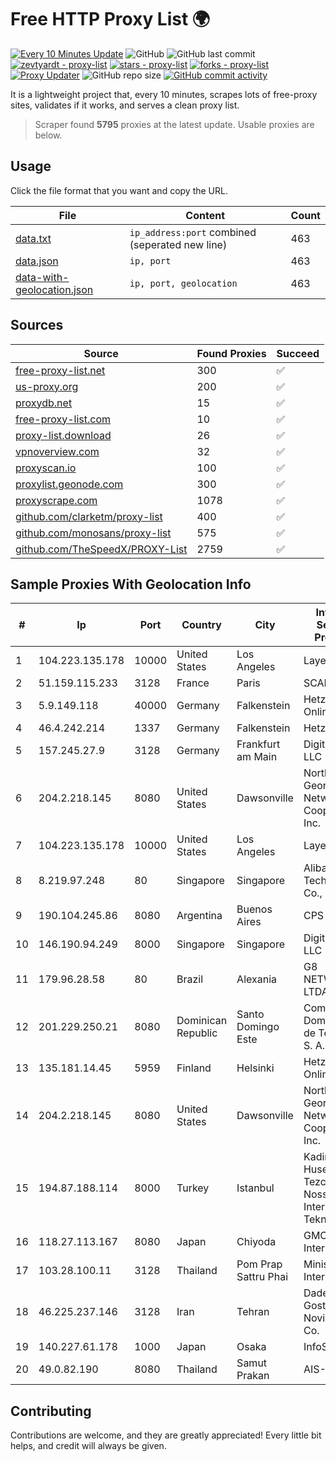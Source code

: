 
# Free HTTP Proxy List 🌍

[![Every 10 Minutes Update](https://github.com/mertguvencli/http-proxy-list/actions/workflows/main.yml/badge.svg?branch=main)](https://github.com/mertguvencli/http-proxy-list/actions/workflows/main.yml)
![GitHub](https://img.shields.io/github/license/mertguvencli/http-proxy-list)
![GitHub last commit](https://img.shields.io/github/last-commit/mertguvencli/http-proxy-list)
[![zevtyardt - proxy-list](https://img.shields.io/static/v1?label=zevtyardt&message=proxy-list&color=blue&logo=github)](https://github.com/zevtyardt/proxy-list "Go to GitHub repo")
[![stars - proxy-list](https://img.shields.io/github/stars/zevtyardt/proxy-list?style=social)](https://github.com/zevtyardt/proxy-list)
[![forks - proxy-list](https://img.shields.io/github/forks/zevtyardt/proxy-list?style=social)](https://github.com/zevtyardt/proxy-list)
[![Proxy Updater](https://github.com/zevtyardt/proxy-list/workflows/Proxy%20Updater/badge.svg)](https://github.com/zevtyardt/proxy-list/actions?query=workflow:"Proxy+Updater")
![GitHub repo size](https://img.shields.io/github/repo-size/zevtyardt/proxy-list)
[![GitHub commit activity](https://img.shields.io/github/commit-activity/m/zevtyardt/proxy-list?logo=commits)](https://github.com/zevtyardt/proxy-list/commits/main)

It is a lightweight project that, every 10 minutes, scrapes lots of free-proxy sites, validates if it works, and serves a clean proxy list.

> Scraper found **5795** proxies at the latest update. Usable proxies are below.

## Usage

Click the file format that you want and copy the URL.

|File|Content|Count|
|----|-------|-----|
|[data.txt](https://raw.githubusercontent.com/mertguvencli/http-proxy-list/main/proxy-list/data.txt)|`ip_address:port` combined (seperated new line)|463|
|[data.json](https://raw.githubusercontent.com/mertguvencli/http-proxy-list/main/proxy-list/data.json)|`ip, port`|463|
|[data-with-geolocation.json](https://raw.githubusercontent.com/mertguvencli/http-proxy-list/main/proxy-list/data-with-geolocation.json)|`ip, port, geolocation`|463|

## Sources

|Source|Found Proxies|Succeed|
|------|-------------|-------|
|[free-proxy-list.net](https://free-proxy-list.net)|300|✅|
|[us-proxy.org](https://www.us-proxy.org)|200|✅|
|[proxydb.net](http://proxydb.net)|15|✅|
|[free-proxy-list.com](https://free-proxy-list.com/?page=&port=&type%5B%5D=http&type%5B%5D=https&up_time=0&search=Search)|10|✅|
|[proxy-list.download](https://www.proxy-list.download/HTTP)|26|✅|
|[vpnoverview.com](https://vpnoverview.com/privacy/anonymous-browsing/free-proxy-servers)|32|✅|
|[proxyscan.io](https://www.proxyscan.io)|100|✅|
|[proxylist.geonode.com](https://proxylist.geonode.com/api/proxy-list?limit=300&page=1&sort_by=lastChecked&sort_type=desc&protocols=http,https)|300|✅|
|[proxyscrape.com](https://api.proxyscrape.com/v2/?request=displayproxies&protocol=http&timeout=10000&country=all&ssl=all&anonymity=all)|1078|✅|
|[github.com/clarketm/proxy-list](https://raw.githubusercontent.com/clarketm/proxy-list/master/proxy-list-raw.txt)|400|✅|
|[github.com/monosans/proxy-list](https://raw.githubusercontent.com/monosans/proxy-list/main/proxies/http.txt)|575|✅|
|[github.com/TheSpeedX/PROXY-List](https://raw.githubusercontent.com/TheSpeedX/PROXY-List/master/http.txt)|2759|✅|


## Sample Proxies With Geolocation Info

|#|Ip|Port|Country|City|Internet Service Provider|
|-|--|----|-------|----|-------------------------|
|1|104.223.135.178|10000|United States|Los Angeles|LayerHost|
|2|51.159.115.233|3128|France|Paris|SCALEWAY|
|3|5.9.149.118|40000|Germany|Falkenstein|Hetzner Online GmbH|
|4|46.4.242.214|1337|Germany|Falkenstein|Hetzner|
|5|157.245.27.9|3128|Germany|Frankfurt am Main|DigitalOcean, LLC|
|6|204.2.218.145|8080|United States|Dawsonville|North Georgia Network Cooperative, Inc.|
|7|104.223.135.178|10000|United States|Los Angeles|LayerHost|
|8|8.219.97.248|80|Singapore|Singapore|Alibaba (US) Technology Co., Ltd.|
|9|190.104.245.86|8080|Argentina|Buenos Aires|CPS|
|10|146.190.94.249|8000|Singapore|Singapore|DigitalOcean, LLC|
|11|179.96.28.58|80|Brazil|Alexania|G8 NETWORKS LTDA|
|12|201.229.250.21|8080|Dominican Republic|Santo Domingo Este|Compañía Dominicana de Teléfonos S. A.|
|13|135.181.14.45|5959|Finland|Helsinki|Hetzner Online GmbH|
|14|204.2.218.145|8080|United States|Dawsonville|North Georgia Network Cooperative, Inc.|
|15|194.87.188.114|8000|Turkey|Istanbul|Kadir Huseyin Tezcan Nosspeed Internet Teknolojileri|
|16|118.27.113.167|8080|Japan|Chiyoda|GMO Internet, Inc.|
|17|103.28.100.11|3128|Thailand|Pom Prap Sattru Phai|Ministry of Interior|
|18|46.225.237.146|3128|Iran|Tehran|Dadeh Gostar Asr Novin P.J.S. Co.|
|19|140.227.61.178|1000|Japan|Osaka|InfoSphere|
|20|49.0.82.190|8080|Thailand|Samut Prakan|AIS-Fibre|



## Contributing

Contributions are welcome, and they are greatly appreciated! Every
little bit helps, and credit will always be given.

